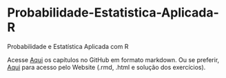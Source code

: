 # Probabilidade-Estatistica-Aplicada-R
Probabilidade e Estatística Aplicada com R

Acesse [Aqui](https://github.com/Rogerio-mack/Probabilidade-Estatistica-Aplicada-R/blob/main/PEA_md.md) os capítulos no GitHub em formato markdown. Ou se preferir, [Aqui](http://meusite.mackenzie.br/rogerio/PEA/PEA.html) para acesso pelo Website (.rmd, .html e solução dos exercícios). 
